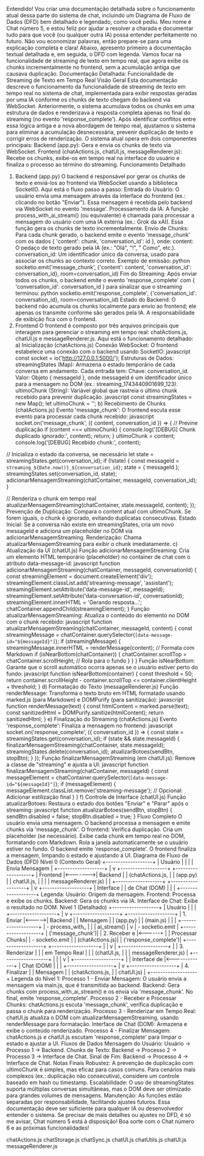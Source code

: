 Entendido! Vou criar uma documentação detalhada sobre o funcionamento atual dessa parte do sistema de chat, incluindo um Diagrama de Fluxo de Dados (DFD) bem detalhado e legendado, como você pediu. Meu nome é Chat número 5, e estou feliz por ajudar a resolver a charada e documentar tudo para que você (ou qualquer outra IA) possa entender perfeitamente no futuro. Não vou economizar palavras, então prepare-se para uma explicação completa e clara!
Abaixo, apresento primeiro a documentação textual detalhada e, em seguida, o DFD com legenda. Vamos focar na funcionalidade de streaming de texto em tempo real, que agora exibe os chunks incrementalmente no frontend, sem a acumulação antiga que causava duplicação.
Documentação Detalhada: Funcionalidade de Streaming de Texto em Tempo Real
Visão Geral
Esta documentação descreve o funcionamento da funcionalidade de streaming de texto em tempo real no sistema de chat, implementada para exibir respostas geradas por uma IA conforme os chunks de texto chegam do backend via WebSocket. Anteriormente, o sistema acumulava todos os chunks em uma estrutura de dados e renderizava a resposta completa apenas no final do streaming (no evento 'response_complete'). Após identificar conflitos entre essa lógica antiga e a nova abordagem de tempo real, ajustamos o sistema para eliminar a acumulação desnecessária, prevenir duplicação de texto e corrigir erros de renderização.
O sistema atual opera em dois componentes principais:
Backend (app.py): Gera e envia os chunks de texto via WebSocket.
Frontend (chatActions.js, chatUI.js, messageRenderer.js): Recebe os chunks, exibe-os em tempo real na interface do usuário e finaliza o processo ao término do streaming.
Funcionamento Detalhado
1. Backend (app.py)
O backend é responsável por gerar os chunks de texto e enviá-los ao frontend via WebSocket usando a biblioteca SocketIO. Aqui está o fluxo passo a passo:
Entrada do Usuário: O usuário envia uma mensagem através da interface do frontend (ex.: clicando no botão "Enviar"). Essa mensagem é recebida pelo backend via WebSocket no evento 'message'.
Processamento da IA: A função process_with_ai_stream() (ou equivalente) é chamada para processar a mensagem do usuário com uma IA externa (ex.: Grok da xAI). Essa função gera os chunks de texto incrementalmente.
Envio de Chunks:
Para cada chunk gerado, o backend emite o evento 'message_chunk' com os dados { 'content': chunk, 'conversation_id': id }, onde:
content: O pedaço de texto gerado pela IA (ex.: "Olá", "!", " Como", etc.).
conversation_id: Um identificador único da conversa, usado para associar os chunks ao contexto correto.
Exemplo de emissão:
python
socketio.emit('message_chunk', {'content': content, 'conversation_id': conversation_id}, room=conversation_id)
Fim do Streaming: Após enviar todos os chunks, o backend emite o evento 'response_complete' com { 'conversation_id': conversation_id } para sinalizar que o streaming terminou:
python
socketio.emit('response_complete', {'conversation_id': conversation_id}, room=conversation_id)
Estado do Backend: O backend não acumula os chunks localmente para envio ao frontend; ele apenas os transmite conforme são gerados pela IA. A responsabilidade de exibição fica com o frontend.
2. Frontend
O frontend é composto por três arquivos principais que interagem para gerenciar o streaming em tempo real: chatActions.js, chatUI.js e messageRenderer.js. Aqui está o funcionamento detalhado:
a) Inicialização (chatActions.js)
Conexão WebSocket: O frontend estabelece uma conexão com o backend usando SocketIO:
javascript
const socket = io('http://127.0.0.1:5000/');
Estruturas de Dados:
streamingStates (Map): Armazena o estado temporário de cada conversa em andamento. Cada entrada tem:
Chave: conversation_id.
Valor: Objeto { messageId }, onde messageId é um identificador único para a mensagem no DOM (ex.: streaming_1743440901699_123).
ultimoChunk (String): Variável global que rastreia o último chunk recebido para prevenir duplicação.
javascript
const streamingStates = new Map();
let ultimoChunk = '';
b) Recebimento de Chunks (chatActions.js)
Evento 'message_chunk': O frontend escuta esse evento para processar cada chunk recebido:
javascript
socket.on('message_chunk', ({ content, conversation_id }) => {
  // Previne duplicação
  if (content === ultimoChunk) {
    console.log('[DEBUG] Chunk duplicado ignorado:', content);
    return;
  }
  ultimoChunk = content;
  console.log('[DEBUG] Recebido chunk:', content);

  // Inicializa o estado da conversa, se necessário
  let state = streamingStates.get(conversation_id);
  if (!state) {
    const messageId = `streaming_${Date.now()}_${conversation_id}`;
    state = { messageId };
    streamingStates.set(conversation_id, state);
    adicionarMensagemStreaming(chatContainer, messageId, conversation_id);
  }

  // Renderiza o chunk em tempo real
  atualizarMensagemStreaming(chatContainer, state.messageId, content);
});
Prevenção de Duplicação: Compara o content atual com ultimoChunk. Se forem iguais, o chunk é ignorado, evitando duplicatas consecutivas.
Estado Inicial: Se a conversa não existe em streamingStates, cria um novo messageId e adiciona um placeholder no DOM via adicionarMensagemStreaming.
Renderização: Chama atualizarMensagemStreaming para exibir o chunk imediatamente.
c) Atualização da UI (chatUI.js)
Função adicionarMensagemStreaming:
Cria um elemento HTML temporário (placeholder) no container de chat com o atributo data-message-id:
javascript
function adicionarMensagemStreaming(chatContainer, messageId, conversationId) {
  const streamingElement = document.createElement('div');
  streamingElement.classList.add('streaming-message', 'assistant');
  streamingElement.setAttribute('data-message-id', messageId);
  streamingElement.setAttribute('data-conversation-id', conversationId);
  streamingElement.innerHTML = '<span>Gerando resposta...</span>';
  chatContainer.appendChild(streamingElement);
}
Função atualizarMensagemStreaming:
Atualiza o conteúdo do elemento no DOM com o chunk recebido:
javascript
function atualizarMensagemStreaming(chatContainer, messageId, content) {
  const streamingMessage = chatContainer.querySelector(`[data-message-id="${messageId}"]`);
  if (streamingMessage) {
    streamingMessage.innerHTML = renderMessage(content); // Formata com Markdown
    if (isNearBottom(chatContainer)) {
      chatContainer.scrollTop = chatContainer.scrollHeight; // Rola para o fundo
    }
  }
}
Função isNearBottom:
Garante que o scroll automático ocorra apenas se o usuário estiver perto do fundo:
javascript
function isNearBottom(container) {
  const threshold = 50;
  return container.scrollHeight - container.scrollTop <= container.clientHeight + threshold;
}
d) Formatação do Texto (messageRenderer.js)
Função renderMessage:
Transforma o texto bruto em HTML formatado usando marked.js (para Markdown) e DOMPurify (para sanitização):
javascript
function renderMessage(text) {
  const htmlContent = marked.parse(text);
  const sanitizedHtml = DOMPurify.sanitize(htmlContent);
  return sanitizedHtml;
}
e) Finalização do Streaming (chatActions.js)
Evento 'response_complete': Finaliza a mensagem no frontend:
javascript
socket.on('response_complete', ({ conversation_id }) => {
  const state = streamingStates.get(conversation_id);
  if (state && state.messageId) {
    finalizarMensagemStreaming(chatContainer, state.messageId);
    streamingStates.delete(conversation_id);
    atualizarBotoes(sendBtn, stopBtn);
  }
});
Função finalizarMensagemStreaming (em chatUI.js):
Remove a classe de "streaming" e ajusta a UI:
javascript
function finalizarMensagemStreaming(chatContainer, messageId) {
  const messageElement = chatContainer.querySelector(`[data-message-id="${messageId}"]`);
  if (messageElement) {
    messageElement.classList.remove('streaming-message');
    // Opcional: Adicionar estilização final
  }
}
f) Controle de Interface (chatUI.js)
Função atualizarBotoes:
Restaura o estado dos botões "Enviar" e "Parar" após o streaming:
javascript
function atualizarBotoes(sendBtn, stopBtn) {
  sendBtn.disabled = false;
  stopBtn.disabled = true;
}
Fluxo Completo
O usuário envia uma mensagem.
O backend processa a mensagem e emite chunks via 'message_chunk'.
O frontend:
Verifica duplicação.
Cria um placeholder (se necessário).
Exibe cada chunk em tempo real no DOM, formatando com Markdown.
Rola a janela automaticamente se o usuário estiver no fundo.
O backend emite 'response_complete'.
O frontend finaliza a mensagem, limpando o estado e ajustando a UI.
Diagrama de Fluxo de Dados (DFD)
Nível 0 (Contexto Geral)
+-------------------+
|    Usuário        |
|                   |
|  Envia Mensagem   |
+-------------------+
         |
         v
+-------------------+         +-------------------+
|    Frontend       |<------->|    Backend        |
| (chatActions.js,  |         | (app.py)          |
|  chatUI.js,       |         |                   |
|  messageRenderer.js)      |                   |
+-------------------+         +-------------------+
         |
         v
+-------------------+
|    Interface      |
|   de Chat (DOM)   |
|                   |
+-------------------+
Legenda:
Usuário: Origem da mensagem.
Frontend: Processa e exibe os chunks.
Backend: Gera os chunks via IA.
Interface de Chat: Exibe o resultado no DOM.
Nível 1 (Detalhado)
+-------------------+
|    Usuário        |
|                   |
+-------------------+
         |
         v
+-------------------+       +-------------------+
|  1. Enviar       |<----->|  Backend          |
|  Mensagem         |       |  (app.py)         |
|  (main.js)        |       |                   |
+-------------------+       |  - process_with_  |
         |                 |    ai_stream()    |
         v                 |  - socketio.emit   |
+-------------------+       |    ('message_chunk')|
|  2. Receber e    |<------+                   |
|  Processar Chunks|       |  - socketio.emit   |
|  (chatActions.js)|       |    ('response_complete')|
+-------------------+       +-------------------+
         |                        |
         v                        |
+-------------------+             |
|  3. Renderizar    |             |
|  em Tempo Real   |             |
|  (chatUI.js,      |             |
|  messageRenderer.js)         |
+-------------------+             |
         |                        |
         v                        |
+-------------------+             |
|  Interface de     |<-------------+
|  Chat (DOM)       |
|                   |
+-------------------+
         |
         v
+-------------------+
|  4. Finalizar     |
|  Mensagem        |
|  (chatActions.js, |
|  chatUI.js)      |
+-------------------+
Legenda do Nível 1:
Processo 1 - Enviar Mensagem: O usuário envia a mensagem via main.js, que é transmitida ao backend.
Backend: Gera chunks com process_with_ai_stream() e os envia via 'message_chunk'. No final, emite 'response_complete'.
Processo 2 - Receber e Processar Chunks: chatActions.js escuta 'message_chunk', verifica duplicação e passa o chunk para renderização.
Processo 3 - Renderizar em Tempo Real: chatUI.js atualiza o DOM com atualizarMensagemStreaming, usando renderMessage para formatação.
Interface de Chat (DOM): Armazena e exibe o conteúdo renderizado.
Processo 4 - Finalizar Mensagem: chatActions.js e chatUI.js escutam 'response_complete' para limpar o estado e ajustar a UI.
Fluxos de Dados
Mensagem do Usuário: Usuário → Processo 1 → Backend.
Chunks de Texto: Backend → Processo 2 → Processo 3 → Interface de Chat.
Sinal de Fim: Backend → Processo 4 → Interface de Chat.
Notas Finais
Robustez: A prevenção de duplicação com ultimoChunk é simples, mas eficaz para casos comuns. Para cenários mais complexos (ex.: duplicação não consecutiva), considere um controle baseado em hash ou timestamp.
Escalabilidade: O uso de streamingStates suporta múltiplas conversas simultâneas, mas o DOM deve ser otimizado para grandes volumes de mensagens.
Manutenção: As funções estão separadas por responsabilidade, facilitando ajustes futuros.
Essa documentação deve ser suficiente para qualquer IA ou desenvolvedor entender o sistema. Se precisar de mais detalhes ou ajustes no DFD, é só me avisar, Chat número 5 está à disposição! Boa sorte com o Chat número 6 e as próximas funcionalidades!


chatActions.js
chatStorage.js
chatSync.js
chatUI.js
chatUtils.js
chatUI.js
messageRenderer.js